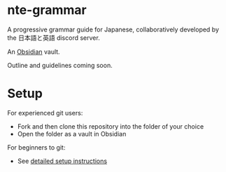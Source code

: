 # nte-grammar
A progressive grammar guide for Japanese, collaboratively developed by the 日本語と英語 discord server.

An [Obsidian](https://obsidian.md/) vault.

Outline and guidelines coming soon.

# Setup
For experienced git users: 
- Fork and then clone this repository into the folder of your choice
- Open the folder as a vault in Obsidian

For beginners to git:
- See [detailed setup instructions](Setup.md) 
